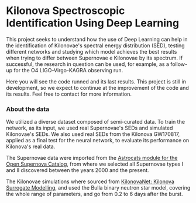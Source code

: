 # Kilonova Spectroscopic Identification Using Deep Learning
This project seeks to understand how the use of Deep Learning can help in the identification of Kilonovae's spectral energy distribution (SED), testing different networks and studying which model achieves the best results when trying to differ between Supernovae e Kilonovae by its spectrum. If successful, the research in question can be used, for example, as a follow-up for the O4 LIGO-Virgo-KAGRA observing run.

Here you will see the code runned and its last results. This project is still in development, so we expect to continue at the improvement of the code and its results. Feel free to contact for more information.


### **About the data**

We utilized a diverse dataset composed of semi-curated data. To train the network, as its input, we used real Supernovae's SEDs and simulated Kilonovae's SEDs. We also used real SEDs from the Kilonova GW170817, applied as a final test for the neural network, to evaluate its performance on Kilonova's real data.

The Supernovae data were imported from the [Astrocats module for the Open Supernova Catalog](https://github.com/astrocatalogs/supernovae), from where we selected all Supernovae types I and II discovered between the years 2000 and the present.

The Kilonovae simulations where sourced from [KilonovaNet: Kilonova Surrogate Modelling](https://github.com/klukosiute/kilonovanet), and used the Bulla binary neutron star model, covering the whole range of parameters, and go from 0.2 to 6 days after the burst.
